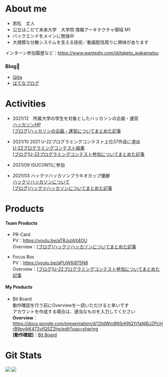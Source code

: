 # About me
- 若松　丈人
- 公立はこだて未来大学　大学院 情報アーキテクチャ領域 M1
- バックエンドをメインに勉強中
- 大規模な分散システムを支える技術／動画配信周りに興味があります

インターン参加履歴など：https://www.wantedly.com/id/taketo_wakamatsu

### Blog👀
- [Qiita](https://qiita.com/QT21-004-2_HCB "Qiita My Page")
- [はてなブログ](https://take2405-first.hatenablog.com/ "hatena blog's My page")

# Activities
- 2021/12　所属大学の学生を対象としたハッカソンの企画・運営  
[ハッカソンHP](https://sites.google.com/view/smile-hackathon "Smile Hackathon Page")  
[[ブログ]ハッカソンの企画・運営についてまとめた記事](https://take2405-first.hatenablog.com/entry/2021/12/19/023324 "My Learn By Smile Hackathon")

- 2021/10 2021 U-22プログラミングコンテスト上位37作品に選出  
[U-22プログラミングコンテスト結果](https://u22procon.com/report/ "U-22 Programming Contest Page")  
[[ブログ]U-22プログラミングコンテスト参加についてまとめた記事](https://take2405-first.hatenablog.com/entry/2021/10/13/023004 "My Learn By U-22 Programming Contest") 

- 2021/09 ISUCON11に参加

- 2021/03 ハックツハッカソンブラキオカップ優勝  
[ハックツハッカソンについて](https://cup.hackz.team/brachio/ "Hacks Hackathon Page")  
[[ブログ]ハックツハッカソンについてまとめた記事](https://take2405-first.hatenablog.com/entry/2021/04/04/220821 "My Learn By Hackathon") 

# Products
#### Team Products
- PR-Card  
PV：https://youtu.be/aTRJutAX4OU  
Overview：[[ブログ]ハックツハッカソンについてまとめた記事](https://take2405-first.hatenablog.com/entry/2021/04/04/220821 "My Learn By Hackathon") 

- Focus Box  
PV：https://youtu.be/aPUW6i975N8  
Overview：[[ブログ]U-22プログラミングコンテスト参加についてまとめた記事](https://take2405-first.hatenablog.com/entry/2021/10/13/023004 "My Learn By U-22 Programming Contest") 

#### My Products
- Bit Board　  
  動作確認を行う前にOverviewを一読いただけると幸いです  
  アカウントを作成する場合は、適当なものを入力してください  
**Overview**：https://docs.google.com/presentation/d/12tdWm8NSrKRQYrfaNIBJZPcHrB9pyjkK472vfQSZ2hg/edit?usp=sharing  
**[動作確認]**：[Bit Board](https://www.takerver.com/#/ "Bit Board") 


# Git Stats
<a href="https://github.com/anuraghazra/github-readme-stats">
  <img align="left" src="https://github-readme-stats.vercel.app/api?username=take-2405&count_private=true&show_icons=true" />
</a>
<a href="https://github.com/anuraghazra/github-readme-stats">
  <img align="left" src="https://github-readme-stats.vercel.app/api/top-langs/?username=take-2405" />
</a>
